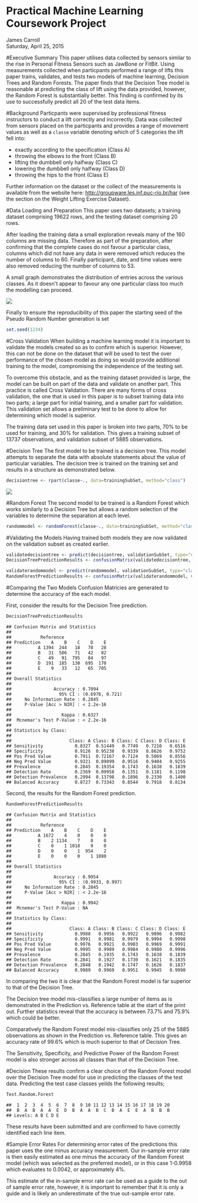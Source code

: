 # Practical Machine Learning Coursework Project
James Carroll  
Saturday, April 25, 2015  





#Executive Summary
This paper utilises data collected by sensors similar to the rise in Personal Fitness Sensors such as JawBone or FitBit. Using measurements collected when particpants performed a range of lifts this paper trains, validates, and tests two models of machine learning, Decision Trees and Random Forests. 
The paper finds that the Decision Tree model is reasonable at predicting the class of lift using the data provided, however, the Random Forest is substantially better. This finding is confirmed by its use to successfully predict all 20 of the test data items. 

#Background
Particpants were supervised by professional fitness instructors to conduct a lift correctly and incorrectly. Data was collected from sensors placed on the particpants and provides a range of movement values as well as a ```classe``` variable denoting which of 5 categories the lift fell into: 

* exactly according to the specification (Class A)
* throwing the elbows to the front (Class B)
* lifting the dumbbell only halfway (Class C)
* lowering the dumbbell only halfway (Class D)
* throwing the hips to the front (Class E)


Further information on the dataset or the collect of the measurements is available from the website here: http://groupware.les.inf.puc-rio.br/har (see the section on the Weight Lifting Exercise Dataset).

#Data Loading and Preparation
This paper uses two datasets; a training dataset comprising 19622 rows, and the testing dataset comprising 20 rows. 

After loading the training data a small exploration reveals many of the 160 columns are missing data. Therefore as part of the preparation, after confirming that the complete cases do not favour a particular class, columns which did not have any data in were removed which reduces the number of columns to 60. Finally participant, date, and time values were also removed reducing the number of columns to 53. 

A small graph demonstrates the distribution of entries across the various classes. As it doesn't appear to favour any one particular class too much the modelling can proceed. 


![](Coursework_Markdown_files/figure-html/unnamed-chunk-4-1.png) 

Finally to ensure the reproducibility of this paper the starting seed of the Pseudo Random Number generation is set 

```r
set.seed(1234)
```

#Cross Validation
When building a machine learning model it is important to validate the models created so as to confirm which is superior. However, this can not be done on the dataset that will be used to test the over performance of the chosen model as doing so would provide additional training to the model, compromising the independence of the testing set. 

To overcome this obstacle, and as the training dataset provided is large, the model can be built on part of the data and validate on another part. This practice is called Cross Validation. There are many forms of cross validation, the one that is used in this paper is to subset training data into two parts; a large part for initial training, and a smaller part for validation. This validation set allows a preliminary test to be done to allow for determining which model is superior. 

The training data set used in this paper is broken into two parts, 70% to be used for training, and 30% for validation. This gives a training subset of 13737 observations, and validation subset of 5885 observations. 

#Decision Tree
The first model to be trained is a decision tree. This model attempts to separate the data with absolute statements about the value of particular variables. The decision tree is trained on the training set and results in a structure as demonstrated below. 



```r
decisiontree <- rpart(classe~., data=trainingSubSet, method="class")
```
![](Coursework_Markdown_files/figure-html/unnamed-chunk-7-1.png) 

#Random Forest
The second model to be trained is a Random Forest which works similarly to a Decision Tree but allows a random selection of the variables to determine the separation at each level. 


```r
randommodel <- randomForest(classe~., data=trainingSubSet, method="class")
```

#Validating the Models
Having trained both models they are now validated on the validation subset as created earlier. 


```r
validatedecisiontree <- predict(decisiontree, validationSubSet, type="class")
DecisionTreePredictionResults <- confusionMatrix(validatedecisiontree, validationSubSet$classe)
```


```r
validaterandommodel <- predict(randommodel, validationSubSet, type="class")
RandomForestPredictionResults <- confusionMatrix(validaterandommodel, validationSubSet$classe)
```

#Comparing the Two Models
Confusion Matricies are generated to determine the accuracy of the each model. 

First, consider the results for the Decision Tree prediction.


```r
DecisionTreePredictionResults
```

```
## Confusion Matrix and Statistics
## 
##           Reference
## Prediction    A    B    C    D    E
##          A 1394  244   18   78   28
##          B   31  586   71   42   82
##          C   49   91  795   84   97
##          D  191  185  130  695  170
##          E    9   33   12   65  705
## 
## Overall Statistics
##                                          
##                Accuracy : 0.7094         
##                  95% CI : (0.6976, 0.721)
##     No Information Rate : 0.2845         
##     P-Value [Acc > NIR] : < 2.2e-16      
##                                          
##                   Kappa : 0.6327         
##  Mcnemar's Test P-Value : < 2.2e-16      
## 
## Statistics by Class:
## 
##                      Class: A Class: B Class: C Class: D Class: E
## Sensitivity            0.8327  0.51449   0.7749   0.7210   0.6516
## Specificity            0.9126  0.95238   0.9339   0.8626   0.9752
## Pos Pred Value         0.7911  0.72167   0.7124   0.5069   0.8556
## Neg Pred Value         0.9321  0.89099   0.9516   0.9404   0.9255
## Prevalence             0.2845  0.19354   0.1743   0.1638   0.1839
## Detection Rate         0.2369  0.09958   0.1351   0.1181   0.1198
## Detection Prevalence   0.2994  0.13798   0.1896   0.2330   0.1400
## Balanced Accuracy      0.8727  0.73343   0.8544   0.7918   0.8134
```

Second, the results for the Random Forest prediction. 


```r
RandomForestPredictionResults
```

```
## Confusion Matrix and Statistics
## 
##           Reference
## Prediction    A    B    C    D    E
##          A 1672    4    0    0    0
##          B    2 1134    7    0    0
##          C    0    1 1018    9    0
##          D    0    0    1  954    2
##          E    0    0    0    1 1080
## 
## Overall Statistics
##                                          
##                Accuracy : 0.9954         
##                  95% CI : (0.9933, 0.997)
##     No Information Rate : 0.2845         
##     P-Value [Acc > NIR] : < 2.2e-16      
##                                          
##                   Kappa : 0.9942         
##  Mcnemar's Test P-Value : NA             
## 
## Statistics by Class:
## 
##                      Class: A Class: B Class: C Class: D Class: E
## Sensitivity            0.9988   0.9956   0.9922   0.9896   0.9982
## Specificity            0.9991   0.9981   0.9979   0.9994   0.9998
## Pos Pred Value         0.9976   0.9921   0.9903   0.9969   0.9991
## Neg Pred Value         0.9995   0.9989   0.9984   0.9980   0.9996
## Prevalence             0.2845   0.1935   0.1743   0.1638   0.1839
## Detection Rate         0.2841   0.1927   0.1730   0.1621   0.1835
## Detection Prevalence   0.2848   0.1942   0.1747   0.1626   0.1837
## Balanced Accuracy      0.9989   0.9969   0.9951   0.9945   0.9990
```

In comparing the two it is clear that the Random Forest model is far superior to that of the Decision Tree. 

The Decision tree model mis-classifies a large number of items as is demonstrated in the Prediction vs. Reference table at the start of the print out. Further statistics reveal that the accuracy is between 73.7% and 75.9% which could be better. 

Comparatively the Random Forest model mis-classifies only 25 of the 5885 observations as shown in the Prediction vs. Reference table. This gives an accuracy rate of 99.6% which is much superior to that of Decision Tree.

The Sensitivity, Specificity, and Predictive Power of the Random Forest model is also stronger across all classes than that of the Decision Tree.

#Decision
These results confirm a clear choice of the Random Forest model over the Decision Tree model for use in predicting the classes of the test data. Predicting the test case classes yeilds the following results; 




```r
Test.Random.Forest
```

```
##  1  2  3  4  5  6  7  8  9 10 11 12 13 14 15 16 17 18 19 20 
##  B  A  B  A  A  E  D  B  A  A  B  C  B  A  E  E  A  B  B  B 
## Levels: A B C D E
```

These results have been submitted and are confirmed to have correctly identified each line item. 

#Sample Error Rates
For determining error rates of the predictions this paper uses the one minus accuracy measurement. Our in-sample error rate is then easily estimated as one minus the accuracy of the Random Forest model (which was selected as the preferred model), or in this case 1-0.9958 which evaluates to 0.0042, or approximately 4%. 

This estimate of the in-sample error rate can be used as a guide to the out of sample error rate, however, it is important to remember that it is only a guide and is likely an underestimate of the true out-sample error rate. 


